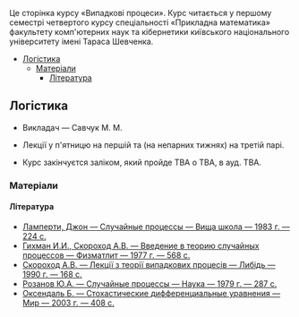 Це сторінка курсу &laquo;Випадкові процеси&raquo;. Курс читається у першому семестрі четвертого курсу спеціальності &laquo;Прикладна математика&raquo; факультету комп'ютерних наук та кібернетики київського національного університету імені Тараса Шевченка.

<!-- MarkdownTOC -->

- [Логістика](#%D0%9B%D0%BE%D0%B3%D1%96%D1%81%D1%82%D0%B8%D0%BA%D0%B0)
	- [Матеріали](#%D0%9C%D0%B0%D1%82%D0%B5%D1%80%D1%96%D0%B0%D0%BB%D0%B8)
		- [Література](#%D0%9B%D1%96%D1%82%D0%B5%D1%80%D0%B0%D1%82%D1%83%D1%80%D0%B0)

<!-- /MarkdownTOC -->

<a id="%D0%9B%D0%BE%D0%B3%D1%96%D1%81%D1%82%D0%B8%D0%BA%D0%B0"></a>
## Логістика

- Викладач &mdash; Савчук М. М.

- Лекції у п'ятницю на першій та (на непарних тижнях) на третій парі.

- Курс закінчуєтся заліком, який пройде TBA о TBA, в ауд. TBA. 

<a id="%D0%9C%D0%B0%D1%82%D0%B5%D1%80%D1%96%D0%B0%D0%BB%D0%B8"></a>
### Матеріали

<a id="%D0%9B%D1%96%D1%82%D0%B5%D1%80%D0%B0%D1%82%D1%83%D1%80%D0%B0"></a>
#### Література

- [Ламперти, Джон — Случайные процессы — Вища школа — 1983&nbsp;г. — 224&nbsp;с.](Ламперти,%20Джон%20-%20Случайные%20процессы.%20Обзор%20математической%20теории%20-%20Вища%20школа%20(1983).djvu)
- [Гихман И.И., Скороход А.В. — Введение в теорию случайных процессов — Физматлит — 1977&nbsp;г. — 568&nbsp;с.](Гихман%20И.И.,%20Скороход%20А.В.%20-%20Введение%20теорию%20случайных%20процессов%20-%20Физматлит%20(1977).pdf)
- [Скороход А.В. — Лекції з теорії випадкових процесів — Либідь — 1990&nbsp;г. — 168&nbsp;с.](Скороход%20А.В.%20-%20Лекції%20з%20теорії%20випадкових%20процесів%20-%20Либідь%20(1990).pdf)
- [Розанов Ю.А. — Случайные процессы — Наука — 1979&nbsp;г. — 287&nbsp;с.](Розанов%20Ю.А.%20-%20Случайные%20процессы%20-%20Наука%20(1979).djvu)
- [Оксендаль Б. — Стохастические дифференциальные уравнения — Мир — 2003&nbsp;г. — 408&nbsp;с.](Оксендаль%20Б.%20-%20Стохастические%20дифференциальные%20уравнения%20-%20Мир%20(2003).djvu)
